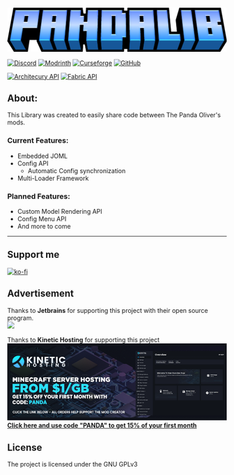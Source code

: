 ![banner.png](https://github.com/PandaDap2006/PandaLib/blob/main/assets_for_readme/banner.png?raw=true)

[![Discord](https://img.shields.io/discord/1021703635178115122?style=for-the-badge&logo=discord&label=Discord&labelColor=black&color=lightblue)](https://discord.gg/wjPt4vEfXb)
[![Modrinth](https://img.shields.io/modrinth/dt/mEEGbEIu?style=for-the-badge&logo=modrinth&label=Modrinth&labelColor=black&color=green)](https://modrinth.com/mod/pandalib)
[![Curseforge](https://img.shields.io/curseforge/dt/975460?style=for-the-badge&logo=curseforge&label=Curseforge&labelColor=black&color=red)](https://www.curseforge.com/minecraft/mc-mods/pandalib)
[![GitHub](https://img.shields.io/github/downloads/PandaDap2006/PandaLib/total?style=for-the-badge&logo=github&label=Github&labelColor=black&color=white)](https://github.com/PandaDap2006/PandaLib)

[![Architecury API](https://img.shields.io/badge/Architectury%20API-REQUIRED-1?style=for-the-badge&labelColor=black&color=gold)](https://www.curseforge.com/minecraft/mc-mods/architectury-api)
[![Fabric API](https://img.shields.io/badge/Fabric%20API-REQUIRED%20for%20Fabric-1?style=for-the-badge&labelColor=black&color=gold)](https://www.curseforge.com/minecraft/mc-mods/fabric-api)

## About:
This Library was created to easily share code between The Panda Oliver's mods.

### Current Features:
- Embedded JOML
- Config API
  - Automatic Config synchronization
- Multi-Loader Framework

### Planned Features:
- Custom Model Rendering API
- Config Menu API
- And more to come

---
## Support me
[![ko-fi](https://ko-fi.com/img/githubbutton_sm.svg)](https://ko-fi.com/S6S0WO38H)

## Advertisement
Thanks to **Jetbrains** for supporting this project with their open source program.\
<img src="https://resources.jetbrains.com/storage/products/company/brand/logos/jetbrains.svg" width=300px>

Thanks to **Kinetic Hosting** for supporting this project 
![Partner Banner](https://github.com/PandaDap2006/PandaDap2006/blob/main/assets_for_readme/kinetic_hosting_banner_v2.png?raw=true)
**[Click here and use code "PANDA" to get 15% of your first month](https://t.ly/B1Kui)**

## License
The project is licensed under the GNU GPLv3